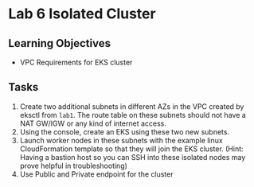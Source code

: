 Lab 6 Isolated Cluster
===

Learning Objectives
---
* VPC Requirements for EKS cluster

Tasks
---
1. Create two additional subnets in different AZs in the VPC created by eksctl from `lab1`. The route table on these subnets should not have a NAT GW/IGW or any kind of internet access.
2. Using the console, create an EKS using these two new subnets.
3. Launch worker nodes in these subnets with the example linux CloudFormation template so that they will join the EKS cluster. (Hint: Having a bastion host so you can SSH into these isolated nodes may prove helpful in troubleshooting)
4. Use Public and Private endpoint for the cluster
